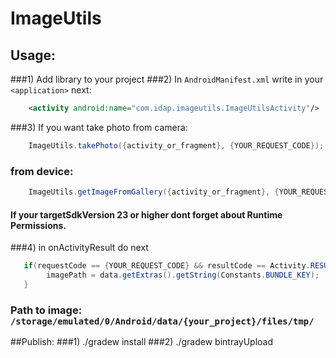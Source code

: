 # ImageUtils

## Usage:
###1) Add library to your project
###2) In `AndroidManifest.xml` write in your `<application>` next:
```xml
    <activity android:name="com.idap.imageutils.ImageUtilsActivity"/>
```
###3) If you want take photo from camera:
```java
    ImageUtils.takePhoto({activity_or_fragment}, {YOUR_REQUEST_CODE});
```
###  from device:
```java
    ImageUtils.getImageFromGallery({activity_or_fragment}, {YOUR_REQUEST_CODE});
```
#### If your targetSdkVersion 23 or higher dont forget about Runtime Permissions.
###4) in onActivityResult do next
```java
   if(requestCode == {YOUR_REQUEST_CODE} && resultCode == Activity.RESULT_OK){
        imagePath = data.getExtras().getString(Constants.BUNDLE_KEY);
   }
```
###  Path to image: `/storage/emulated/0/Android/data/{your_project}/files/tmp/`
  
##Publish:
###1) ./gradew install
###2) ./gradew bintrayUpload
